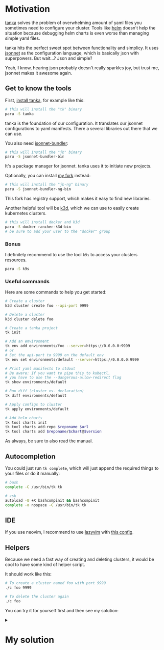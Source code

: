 # Motivation

[tanka](https://tanka.dev/) solves the problem of overwhelming amount of yaml files you
sometimes need to configure your cluster. Tools like [helm](https://helm.sh/) doesn't help
the situation because debugging helm charts is even worse than managing simple yaml files.

tanka hits the perfect sweet spot between functionality and simplicy. It uses [jsonnet](https://jsonnet.org/)
as the configuration language, which is basically json with superpowers. But wait...? Json and simple?

Yeah, I know, hearing json probably doesn't really sparkles joy, but trust me, jsonnet makes it awesome again.

## Get to know the tools

First, [install tanka](https://tanka.dev/install#tanka), for example like this:

```bash
# this will install the "tk" binary
paru -S tanka
```

tanka is the foundation of our configuration. It translates our jsonnet configurations to
yaml manifests. There a several libraries out there that we can use.

You also need [jsonnet-bundler](https://tanka.dev/install#jsonnet-bundler):

```bash
# this will install the "jb" binary
paru -S jsonnet-bundler-bin
```

It's a package manager for jsonnet. tanka uses it to initiate new projects.

Optionally, you can install [my fork](https://github.com/dadav/jsonnet-bundler-ng) instead:

```bash
# this will install the "jb-ng" binary
paru -S jsonnet-bundler-ng-bin
```

This fork has registry support, which makes it easy to find new libraries.

Another helpful tool will be [k3d](https://k3d.io/), which we can use to easily create
kubernetes clusters.

```bash
# this will install docker and k3d
paru -S docker rancher-k3d-bin
# be sure to add your user to the "docker" group
```

### Bonus

I definitely recommend to use the tool `k9s` to access your clusters resources.

```bash
paru -S k9s
```

### Useful commands

Here are some commands to help you get started:

```bash
# Create a cluster
k3d cluster create foo --api-port 9999

# Delete a cluster
k3d cluster delete foo

# Create a tanka project
tk init

# Add an environment
tk env add environments/foo --server=https://0.0.0.0:9999
# or
# Set the api-port to 9999 on the default env
tk env set environments/default --server=https://0.0.0.0:9999

# Print yaml manifests to stdout
# Be aware: If you want to pipe this to kubectl,
# you have to use the --dangerous-allow-redirect flag
tk show environments/default

# Run diff (cluster vs. declaration)
tk diff environments/default

# Apply configs to cluster
tk apply environments/default

# Add helm charts
tk tool charts init
tk tool charts add-repo $reponame $url
tk tool charts add $reponame/$chart@$version
```

As always, be sure to also read the manual.

## Autocompletion

You could just run `tk complete`, which will just append the required things to your files or
do it manually:

```bash
# bash
complete -C /usr/bin/tk tk

# zsh
autoload -U +X bashcompinit && bashcompinit
complete -o nospace -C /usr/bin/tk tk
```

## IDE

If you use neovim, I recommend to use [lazyvim](https://lazyvim.org/) with [this config](https://github.com/dadav/dotfiles/blob/master/.config/nvim/lua/plugins/languages/jsonnet.lua).

## Helpers

Because we need a fast way of creating and deleting clusters, it would be cool
to have some kind of helper script.

It should work like this:

```bash
# To create a cluster named foo with port 9999
./c foo 9999

# To delete the cluster again
./c foo
```

You can try it for yourself first and then see my solution:

<details>
<summary><h1>My solution</h1></summary>

[See here](./helpers/c)

</details>
